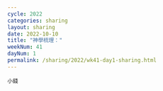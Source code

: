 ```yaml
---
cycle: 2022
categories: sharing
layout: sharing
date: 2022-10-10
title: "神學梳理："
weekNum: 41
dayNum: 1
permalink: /sharing/2022/wk41-day1-sharing.html
---
```


[](https://eccseattle.github.io/media/sharing/2022/wk041/2022-10-10-bin.m4a)

`小錢`
